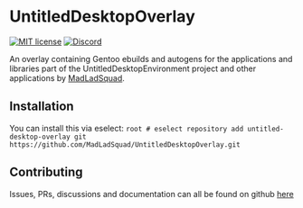 # UntitledDesktopOverlay
[![MIT license](https://img.shields.io/badge/License-MIT-blue.svg)](https://lbesson.mit-license.org/)
[![Discord](https://img.shields.io/discord/717037253292982315.svg?label=&logo=discord&logoColor=ffffff&color=7389D8&labelColor=6A7EC2)](https://discord.gg/4wgH8ZE)

An overlay containing Gentoo ebuilds and autogens for the applications and libraries part of the UntitledDesktopEnvironment project and other
applications by [MadLadSquad](https://madladsquad.com/).

## Installation
You can install this via eselect: `root # eselect repository add untitled-desktop-overlay git https://github.com/MadLadSquad/UntitledDesktopOverlay.git`

## Contributing
Issues, PRs, discussions and documentation can all be found on github [here](https://github.com/MadLadSquad/UntitledDesktopOverlay)

